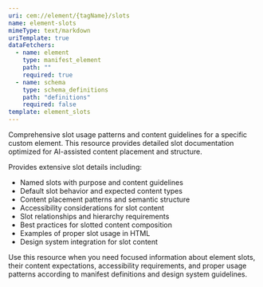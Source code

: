 ```yaml
---
uri: cem://element/{tagName}/slots
name: element-slots
mimeType: text/markdown
uriTemplate: true
dataFetchers:
  - name: element
    type: manifest_element
    path: ""
    required: true
  - name: schema
    type: schema_definitions
    path: "definitions"
    required: false
template: element_slots
---
```


Comprehensive slot usage patterns and content guidelines for a specific custom element. This resource provides detailed slot documentation optimized for AI-assisted content placement and structure.

Provides extensive slot details including:
- Named slots with purpose and content guidelines
- Default slot behavior and expected content types
- Content placement patterns and semantic structure
- Accessibility considerations for slot content
- Slot relationships and hierarchy requirements
- Best practices for slotted content composition
- Examples of proper slot usage in HTML
- Design system integration for slot content

Use this resource when you need focused information about element slots, their content expectations, accessibility requirements, and proper usage patterns according to manifest definitions and design system guidelines.